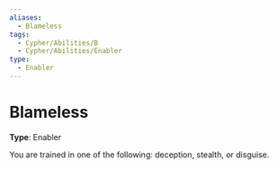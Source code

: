 ```yaml
---
aliases:
  - Blameless
tags:
  - Cypher/Abilities/B
  - Cypher/Abilities/Enabler
type:
  - Enabler
---
```


# Blameless

**Type**: Enabler

You are trained in one of the following: deception, stealth, or disguise.
